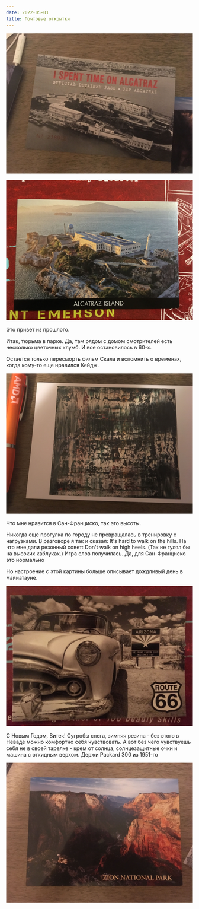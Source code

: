 ```yaml
---
date: 2022-05-01
title: Почтовые открытки
---
```


![Алькатрас](./postcards-alcatraz.jpg)

![Алькатрас](./postcards-alcatraz-island.jpg)

Это привет из прошлого.

Итак, тюрьма в парке. Да, там рядом с домом смотрителей есть несколько цветочных клумб. И все остановилось в 60-х.

Остается только пересморть фильм Скала и вспомнить о временах, когда кому-то еще нравился Кейдж.

![Поллок](./postcards-pollock.jpg)

Что мне нравится в Сан-Франциско, так это высоты.

Никогда еще прогулка по городу не превращалась
в тренировку с нагрузками. В разговоре я так и сказал:
It's hard to walk on the hills. На что мне дали резонный
совет: Don't walk on high heels. (Так не гулял бы на высоких
каблуках.) Игра слов получилась. Да, для Сан-Франциско
это нормально

Но настроение с этой картины больше описывает
дождливый день в Чайнатауне.


![Трасса 66](./postcards-route66.jpg)

С Новым Годом, Витек!
Сугробы снега, зимняя резина - без этого в Неваде можно комфортно себя чувствовать.
А вот без чего чувствуешь себя не в своей тарелке - крем от солнца, солнцезащитные очки и машина с откидным верхом.
Держи Packard 300 из 1951-го

![Зион](./postcards-zion.jpg)